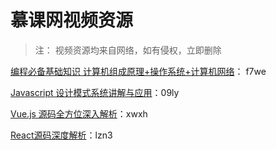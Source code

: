 # 慕课网视频资源

> 注： 视频资源均来自网络，如有侵权，立即删除

[编程必备基础知识 计算机组成原理+操作系统+计算机网络](https://pan.baidu.com/s/1F4OLRZs3hcs3mSYLyEzxKw)： f7we

[Javascript 设计模式系统讲解与应用](https://pan.baidu.com/s/1wBC_pNrepyvak8Sw99hDjA)：09ly

[Vue.js 源码全方位深入解析](https://pan.baidu.com/s/1RSFXavKsdlvXm5SmCuA1mg)：xwxh

[React源码深度解析](https://pan.baidu.com/s/1arEN9-z8-yPUnE_Ij4IVow )：lzn3 